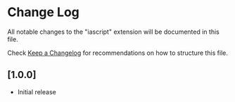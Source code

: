 # Change Log
All notable changes to the "iascript" extension will be documented in this file.

Check [Keep a Changelog](http://keepachangelog.com/) for recommendations on how to structure this file.

## [1.0.0]
- Initial release